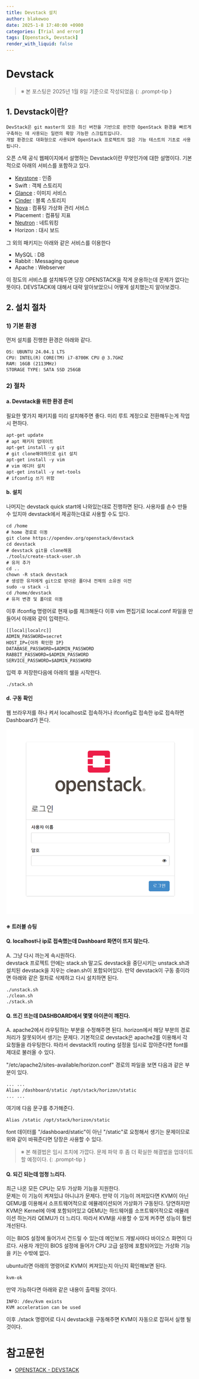 ```yaml
---
title: Devstack 설치
author: blakewoo
date: 2025-1-8 17:40:00 +0900
categories: [Trial and error]
tags: [Openstack, Devstack] 
render_with_liquid: false
---
```


# Devstack

> ※ 본 포스팅은 2025년 1월 8일 기준으로 작성되었음
{: .prompt-tip }

## 1. Devstack이란?
```
DevStack은 git master의 모든 최신 버전을 기반으로 완전한 OpenStack 환경을 빠르게 구축하는 데 사용되는 일련의 확장 가능한 스크립트입니다.
개발 환경으로 대화형으로 사용되며 OpenStack 프로젝트의 많은 기능 테스트의 기초로 사용됩니다.
```

오픈 스택 공식 웹페이지에서 설명하는 Devstack이란 무엇인가에 대한 설명이다. 기본적으로 아래의 서비스를 포함하고 있다.
- [Keystone](https://blakewoo.github.io/posts/openstack-keystone/) : 인증
- Swift : 객체 스토리지
- [Glance](https://blakewoo.github.io/posts/openstack-glance/) : 이미지 서비스
- [Cinder](https://blakewoo.github.io/posts/openstack-cinder/) : 블록 스토리지
- [Nova](https://blakewoo.github.io/posts/openstack-nova/) : 컴퓨팅 가상화 관리 서비스
- Placement : 컴퓨팅 지표
- [Neutron](https://blakewoo.github.io/posts/openstack-neutron/) : 네트워킹
- Horizon : 대시 보드

그 외의 패키지는 아래와 같은 서비스를 이용한다
- MySQL : DB 
- Rabbit : Messaging queue
- Apache : Webserver

이 정도의 서비스를 설치해두면 당장 OPENSTACK을 작게 운용하는데 문제가 없다는 뜻이다.
DEVSTACK에 대해서 대략 알아보았으니 어떻게 설치했는지 알아보겠다.

## 2. 설치 절차

### 1) 기본 환경
먼저 설치를 진행한 환경은 아래와 같다.
```
OS: UBUNTU 24.04.1 LTS
CPU: INTEL(R) CORE(TM) i7-8700K CPU @ 3.7GHZ 
RAM: 16GB (2113MHz)
STORAGE TYPE: SATA SSD 256GB
```

### 2) 절차

#### a. Devstack을 위한 환경 준비
필요한 몇가지 패키지를 미리 설치해주면 좋다.
미리 루트 계정으로 전환해두는게 작업시 편하다.
```shell
apt-get update
# apt 패키지 업데이트
apt-get install -y git
# git clone해야하므로 git 설치
apt-get install -y vim
# vim 에디터 설치
apt-get install -y net-tools
# ifconfig 쓰기 위함
```

#### b. 설치
나머지는 devstack quick start에 나와있는대로 진행하면 된다.
사용자를 손수 만들 수 있지마 devstack에서 제공하는대로 사용할 수도 있다.
```shell
cd /home
# home 경로로 이동
git clone https://opendev.org/openstack/devstack
cd devstack
# devstack git을 clone해옴
./tools/create-stack-user.sh
# 유저 추가
cd ..
chown -R stack devstack
# 생성한 유저에게 git으로 받아온 폴더내 전체의 소유권 이전
sudo -u stack -i
cd /home/devstack
# 유저 변경 및 폴더로 이동
```

이후 ifconfig 명령어로 현재 ip를 체크해둔다
이후 vim 편집기로 local.conf 파일을 만들어서 아래와 같이 입력한다.
```
[[local|localrc]]
ADMIN_PASSWORD=secret
HOST_IP={아까 확인한 IP}
DATABASE_PASSWORD=$ADMIN_PASSWORD
RABBIT_PASSWORD=$ADMIN_PASSWORD
SERVICE_PASSWORD=$ADMIN_PASSWORD
```

입력 후 저장한다음에 아래의 쉘을 시작한다. 

```
./stack.sh
```

#### d. 구동 확인

웹 브라우저를 하나 켜서 localhost로 접속하거나 ifconfig로 접속한 ip로 접속하면 Dashboard가 뜬다.

![img.png](/assets/blog/trial_error/devstack/install/img.png)

#### ※ 트러블 슈팅

#### Q. localhost나 ip로 접속했는데 Dashboard 화면이 뜨지 않는다.   

A. 그냥 다시 까는게 속시원하다.   
devstack 프로젝트 안에는 stack.sh 말고도 devstack을 중단시키는 unstack.sh과
설치된 devstack을 지우는 clean.sh이 포함되어있다.
만약 devstack이 구동 중이라면 아래와 같은 절차로 삭제하고 다시 설치하면 된다.
```shell
./unstack.sh
./clean.sh
./stack.sh
```

#### Q. 뜨긴 뜨는데 DASHBOARD에서 몇몇 아이콘이 깨진다.

A. apache2에서 라우팅하는 부분을 수정해주면 된다.
horizon에서 해당 부분의 경로처리가 잘못되어서 생기는 문제다.
기본적으로 devstack은 apache2를 이용해서 각 요청들을 라우팅한다.
따라서 devstack의 routing 설정을 임시로 잡아준다면 font를 제대로 불러올 수 있다.

"/etc/apache2/sites-available/horizon.conf" 경로의 파일을 보면 다음과 같은 부분이 있다.

```
... ...
Alias /dashboard/static /opt/stack/horizon/static
... ...
```

여기에 다음 문구를 추가해준다.

```
Alias /static /opt/stack/horizon/static
```

font 데이터를 "/dashboard/static"이 아닌 "/static"로 요청해서 생기는 문제이므로
위와 같이 바꿔준다면 당장은 사용할 수 있다.

> ※ 본 해결법은 임시 조치에 가깝다. 문제 파악 후 좀 더 확실한 해결법을 업데이트 할 예정이다.
{: .prompt-tip }



#### Q. 되긴 되는데 엄청 느리다.   

최근 나온 모든 CPU는 모두 가상화 기능을 지원한다.   
문제는 이 기능이 켜져있냐 아니냐가 문제다.
만약 이 기능이 꺼져있다면 KVM이 아닌 QEMU를 이용해서 소프트웨어적으로 에뮬레이션되어 가상화가 구동된다.
당연하지만 KVM은 Kernel에 아예 포함되어있고 QEMU는 하드웨어를 소프트웨어적으로 에뮬레이션 하는거라 QEMU가 더 느리다.
따라서 KVM을 사용할 수 있게 켜주면 성능이 훨씬 개선된다.

이는 BIOS 설정에 들어가서 건드릴 수 있는데 메인보드 개발사마다 바이오스 화면이 다르다.
사용자 개인이 BIOS 설정에 들어가 CPU 고급 설정에 포함되어있는 가상화 기능을 키는 수밖에 없다.

ubuntu라면 아래의 명령어로 KVM이 켜져있는지 아닌지 확인해보면 된다.
```shell
kvm-ok
```

만약 가능하다면 아래와 같은 내용이 출력될 것이다.
```
INFO: /dev/kvm exists
KVM acceleration can be used
```

이후 ./stack 명령어로 다시 devstack을 구동해주면 KVM이 자동으로 잡혀서 실행 될 것이다.


# 참고문헌
- [OPENSTACK - DEVSTACK](https://docs.openstack.org/devstack/latest/index.html)
